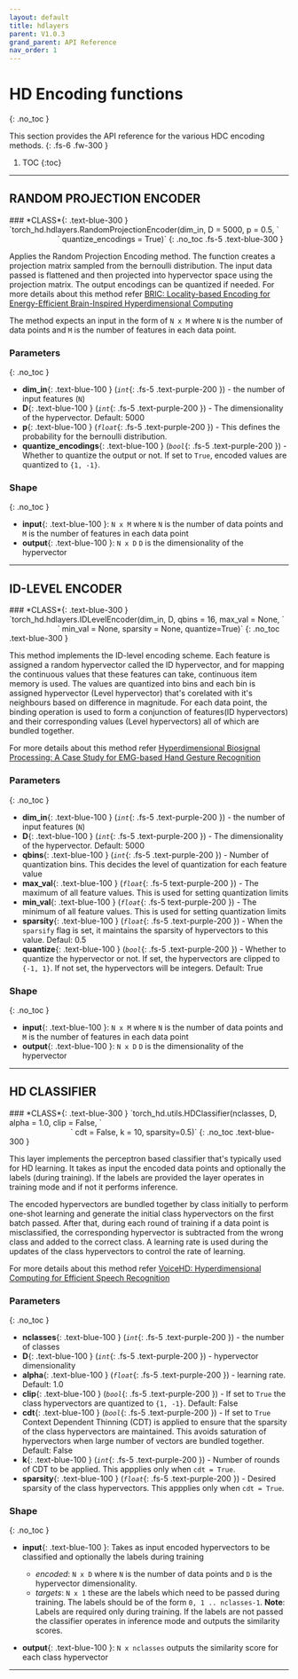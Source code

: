 ```yaml
---
layout: default
title: hdlayers
parent: V1.0.3
grand_parent: API Reference
nav_order: 1
---
```


# HD Encoding functions
{: .no_toc }

This section provides the API reference for the various HDC encoding methods.
{: .fs-6 .fw-300 }

1. TOC
{:toc}

---

## RANDOM PROJECTION ENCODER

<div class="code-example" markdown=1>


<div class="code-example" markdown=1>
### *CLASS*{: .text-blue-300 } &nbsp;&nbsp; `torch_hd.hdlayers.RandomProjectionEncoder(dim_in, D = 5000, p = 0.5, `<br/> &nbsp;&nbsp;&nbsp;&nbsp;&nbsp;&nbsp;&nbsp;&nbsp;&nbsp;&nbsp;&nbsp;&nbsp;&nbsp;&nbsp;&nbsp;&nbsp;&nbsp;&nbsp;&nbsp;&nbsp;&nbsp;&nbsp;` quantize_encodings = True)`
{: .no_toc .fs-5 .text-blue-300 }
</div>

Applies the Random Projection Encoding method. The function creates a projection matrix
sampled from the bernoulli distribution. The input data passed is flattened
and then projected into hypervector space using the projection matrix. The output encodings
can be quantized if needed.
For more details about this method refer [BRIC: Locality-based Encoding for Energy-Efficient Brain-Inspired Hyperdimensional Computing](https://acsweb.ucsd.edu/~j1morris/documents/DAC2019_JusitnMorris_Final.pdf)

The method expects an input in the form of `N x M` where `N` is the number of data points
and `M` is the number of features in each data point.


### Parameters
{: .no_toc }
- **dim_in**{: .text-blue-100 } (*`int`*{: .fs-5 .text-purple-200 }) - the number of input features (`N`)
- **D**{: .text-blue-100 } (*`int`*{: .fs-5 .text-purple-200 }) - The dimensionality of the hypervector. Default: 5000
- **p**{: .text-blue-100 } (*`float`*{: .fs-5 .text-purple-200 }) - This defines the probability for the bernoulli distribution. 
- **quantize_encodings**{: .text-blue-100 } (*`bool`*{: .fs-5 .text-purple-200 }) - Whether to quantize the output or not. If set to `True`, encoded values are quantized to `{1, -1}`. 


### Shape
{: .no_toc }

- **input**{: .text-blue-100 }: `N x M` where `N` is the number of data points and `M` 
is the number of features in each data point
- **output**{: .text-blue-100 }: `N x D` `D` is the dimensionality of the hypervector

</div>

--- 


## ID-LEVEL ENCODER

<div class="code-example" markdown=1>

<div class="code-example" markdown=1>
### *CLASS*{: .text-blue-300 } &nbsp;&nbsp; `torch_hd.hdlayers.IDLevelEncoder(dim_in, D, qbins = 16, max_val = None, `<br/> &nbsp;&nbsp;&nbsp;&nbsp;&nbsp;&nbsp;&nbsp;&nbsp;&nbsp;&nbsp;&nbsp;&nbsp;&nbsp;&nbsp;&nbsp;&nbsp;&nbsp;&nbsp;&nbsp;&nbsp;&nbsp;&nbsp;` min_val = None, sparsity = None, quantize=True)`
{: .no_toc .text-blue-300 }
</div>

This method implements the ID-level encoding scheme. Each feature is assigned a random
hypervector called the ID hypervector, and for mapping the continuous values that these features
can take, continuous item memory is used. The values are quantized into bins and each bin
is assigned  hypervector (Level hypervector) that's corelated with it's neighbours based on difference in magnitude.
For each data point, the binding operation is used to form a conjunction of features(ID hypervectors) 
and their corresponding values (Level hypervectors) all of which are bundled together.


For more details about this method refer [Hyperdimensional Biosignal Processing: A Case Study for EMG-based Hand Gesture Recognition](https://iis-people.ee.ethz.ch/~arahimi/papers/ICRC16.pdf)

### Parameters
{: .no_toc }
- **dim_in**{: .text-blue-100 } (*`int`*{: .fs-5 .text-purple-200 }) - the number of input features (`N`)
- **D**{: .text-blue-100 } (*`int`*{: .fs-5 .text-purple-200 }) - The dimensionality of the hypervector. Default: 5000
- **qbins**{: .text-blue-100 } (*`int`*{: .fs-5 .text-purple-200 }) - Number of quantization bins. This decides the level of quantization for each feature value
- **max_val**{: .text-blue-100 } (*`float`*{: .fs-5 text-purple-200 }) - The maximum of all feature values. This is used for setting quantization limits
- **min_val**{: .text-blue-100 } (*`float`*{: .fs-5 text-purple-200 }) - The minimum of all feature values. This is used for setting quantization limits
- **sparsity**{: .text-blue-100 } (*`float`*{: .fs-5 .text-purple-200 }) - When the `sparsify` flag is set, it maintains the sparsity of hypervectors to this value. Defaul: 0.5
- **quantize**{: .text-blue-100 } (*`bool`*{: .fs-5 .text-purple-200 }) - Whether to quantize the hypervector or not. If set, the hypervectors are clipped to `{-1, 1}`. 
If not set, the hypervectors will be integers. Default: True


### Shape
{: .no_toc }

- **input**{: .text-blue-100 }: `N x M` where `N` is the number of data points and `M` 
is the number of features in each data point
- **output**{: .text-blue-100 }: `N x D` `D` is the dimensionality of the hypervector

</div>

--- 

## HD CLASSIFIER

<div class="code-example" markdown=1>

<div class="code-example" markdown=1>
### *CLASS*{: .text-blue-300 } `torch_hd.utils.HDClassifier(nclasses, D, alpha = 1.0, clip = False, `<br/> &nbsp;&nbsp;&nbsp;&nbsp;&nbsp;&nbsp;&nbsp;&nbsp;&nbsp;&nbsp;&nbsp;&nbsp;&nbsp;&nbsp;&nbsp;&nbsp;&nbsp;&nbsp;&nbsp;&nbsp;&nbsp;&nbsp;&nbsp;&nbsp;&nbsp;&nbsp;&nbsp;&nbsp;` cdt = False, k = 10, sparsity=0.5)`
{: .no_toc .text-blue-300 }
</div>

This layer implements the perceptron based classifier that's typically used for HD learning.
It takes as input the encoded data points and optionally the labels (during training). If the labels
are provided the layer operates in training mode and if not it performs inference. 

The encoded hypervectors are bundled together by class initially to perform one-shot learning
and generate the initial class hypervectors on the first batch passed. After that, during each round of training
if a data point is misclassified, the corresponding hypervector is subtracted from the wrong class
and added to the correct class. A learning rate is used during the updates of the class hypervectors to
control the rate of learning.

For more details about this method refer [VoiceHD: Hyperdimensional Computing for Efficient Speech Recognition
](https://iis-people.ee.ethz.ch/~arahimi/papers/ICRC16.pd://ieeexplore.ieee.org/document/8123650)

### Parameters
{: .no_toc }
- **nclasses**{: .text-blue-100 } (*`int`*{: .fs-5 .text-purple-200 }) - the number of classes
- **D**{: .text-blue-100 } (*`int`*{: .fs-5 .text-purple-200 }) - hypervector dimensionality
- **alpha**{: .text-blue-100 } (*`float`*{: .fs-5 .text-purple-200 }) - learning rate. Default: 1.0
- **clip**{: .text-blue-100 } (*`bool`*{: .fs-5 .text-purple-200 }) - If set to `True` the class hypervectors are quantized to `{1, -1}`. Default: False
- **cdt**{: .text-blue-100 } (*`bool`*{: .fs-5 .text-purple-200 }) - If set to `True` Context Dependent Thinning (CDT) is applied to ensure that
the sparsity of the class hypervectors are maintained. This avoids saturation of hypervectors when large number of vectors are bundled together. Default: False
- **k**{: .text-blue-100 } (*`int`*{: .fs-5 .text-purple-200 }) - Number of rounds of CDT to be applied. This appplies only when `cdt = True`.	
- **sparsity**{: .text-blue-100 } (*`float`*{: .fs-5 .text-purple-200 }) - Desired sparsity of the class hypervectors. This appplies only when `cdt = True`.	


### Shape
{: .no_toc }

- **input**{: .text-blue-100 }: Takes as input encoded hypervectors to be classified and optionally
the labels during training
	- *encoded*: `N x D` where `N` is the number of data points and `D` is the hypervector dimensionality.
	- *targets*: `N x 1` these are the labels which need to be passed during training. The labels should be of the form `0, 1 .. nclasses-1`.
**Note**: Labels are required only during training. If the labels are not passed the classifier operates in inference mode and outputs the similarity scores.

- **output**{: .text-blue-100 }: `N x nclasses` outputs the similarity score for each class hypervector

</div>

--- 



